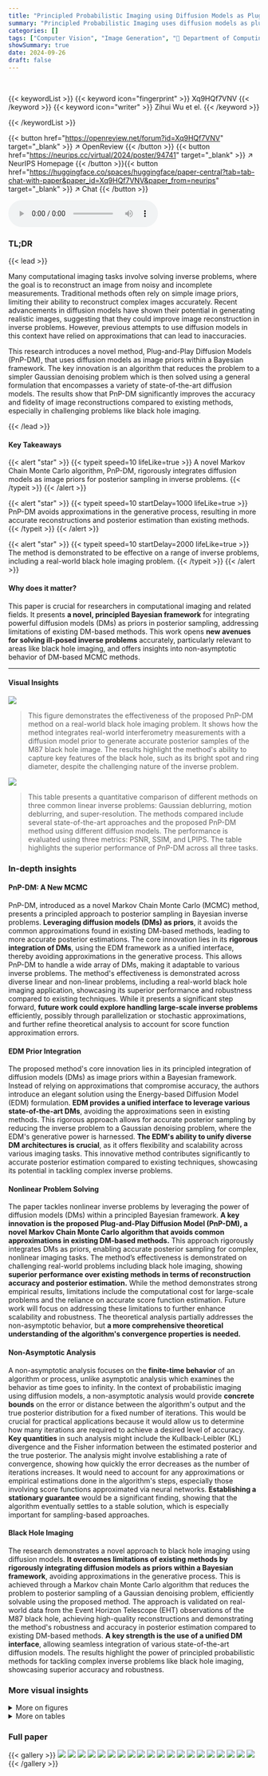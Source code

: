 ```yaml
---
title: "Principled Probabilistic Imaging using Diffusion Models as Plug-and-Play Priors"
summary: "Principled Probabilistic Imaging uses diffusion models as plug-and-play priors for accurate posterior sampling in inverse problems, surpassing existing methods."
categories: []
tags: ["Computer Vision", "Image Generation", "🏢 Department of Computing and Mathematical Sciences, Caltech",]
showSummary: true
date: 2024-09-26
draft: false
---
```


<br>

{{< keywordList >}}
{{< keyword icon="fingerprint" >}} Xq9HQf7VNV {{< /keyword >}}
{{< keyword icon="writer" >}} Zihui Wu et el. {{< /keyword >}}
 
{{< /keywordList >}}

{{< button href="https://openreview.net/forum?id=Xq9HQf7VNV" target="_blank" >}}
↗ OpenReview
{{< /button >}}
{{< button href="https://neurips.cc/virtual/2024/poster/94741" target="_blank" >}}
↗ NeurIPS Homepage
{{< /button >}}{{< button href="https://huggingface.co/spaces/huggingface/paper-central?tab=tab-chat-with-paper&paper_id=Xq9HQf7VNV&paper_from=neurips" target="_blank" >}}
↗ Chat
{{< /button >}}



<audio controls>
    <source src="https://ai-paper-reviewer.com/Xq9HQf7VNV/podcast.wav" type="audio/wav">
    Your browser does not support the audio element.
</audio>


### TL;DR


{{< lead >}}

Many computational imaging tasks involve solving inverse problems, where the goal is to reconstruct an image from noisy and incomplete measurements. Traditional methods often rely on simple image priors, limiting their ability to reconstruct complex images accurately.  Recent advancements in diffusion models have shown their potential in generating realistic images, suggesting that they could improve image reconstruction in inverse problems. However, previous attempts to use diffusion models in this context have relied on approximations that can lead to inaccuracies. 

This research introduces a novel method, Plug-and-Play Diffusion Models (PnP-DM), that uses diffusion models as image priors within a Bayesian framework.  The key innovation is an algorithm that reduces the problem to a simpler Gaussian denoising problem which is then solved using a general formulation that encompasses a variety of state-of-the-art diffusion models.  The results show that PnP-DM significantly improves the accuracy and fidelity of image reconstructions compared to existing methods, especially in challenging problems like black hole imaging.

{{< /lead >}}


#### Key Takeaways

{{< alert "star" >}}
{{< typeit speed=10 lifeLike=true >}} A novel Markov Chain Monte Carlo algorithm, PnP-DM, rigorously integrates diffusion models as image priors for posterior sampling in inverse problems. {{< /typeit >}}
{{< /alert >}}

{{< alert "star" >}}
{{< typeit speed=10 startDelay=1000 lifeLike=true >}} PnP-DM avoids approximations in the generative process, resulting in more accurate reconstructions and posterior estimation than existing methods. {{< /typeit >}}
{{< /alert >}}

{{< alert "star" >}}
{{< typeit speed=10 startDelay=2000 lifeLike=true >}} The method is demonstrated to be effective on a range of inverse problems, including a real-world black hole imaging problem. {{< /typeit >}}
{{< /alert >}}

#### Why does it matter?
This paper is crucial for researchers in computational imaging and related fields.  It presents **a novel, principled Bayesian framework** for integrating powerful diffusion models (DMs) as priors in posterior sampling, addressing limitations of existing DM-based methods. This work opens **new avenues for solving ill-posed inverse problems** accurately, particularly relevant to areas like black hole imaging, and offers insights into non-asymptotic behavior of DM-based MCMC methods.

------
#### Visual Insights



![](https://ai-paper-reviewer.com/Xq9HQf7VNV/figures_1_1.jpg)

> This figure demonstrates the effectiveness of the proposed PnP-DM method on a real-world black hole imaging problem.  It shows how the method integrates real-world interferometry measurements with a diffusion model prior to generate accurate posterior samples of the M87 black hole image. The results highlight the method's ability to capture key features of the black hole, such as its bright spot and ring diameter, despite the challenging nature of the inverse problem.





![](https://ai-paper-reviewer.com/Xq9HQf7VNV/tables_6_1.jpg)

> This table presents a quantitative comparison of different methods on three common linear inverse problems: Gaussian deblurring, motion deblurring, and super-resolution.  The methods compared include several state-of-the-art approaches and the proposed PnP-DM method using different diffusion models. The performance is evaluated using three metrics: PSNR, SSIM, and LPIPS.  The table highlights the superior performance of PnP-DM across all three tasks.





### In-depth insights


#### PnP-DM: A New MCMC
PnP-DM, introduced as a novel Markov Chain Monte Carlo (MCMC) method, presents a principled approach to posterior sampling in Bayesian inverse problems.  **Leveraging diffusion models (DMs) as priors**, it avoids the common approximations found in existing DM-based methods, leading to more accurate posterior estimations.  The core innovation lies in its **rigorous integration of DMs**, using the EDM framework as a unified interface, thereby avoiding approximations in the generative process.  This allows PnP-DM to handle a wide array of DMs, making it adaptable to various inverse problems. The method's effectiveness is demonstrated across diverse linear and non-linear problems, including a real-world black hole imaging application, showcasing its superior performance and robustness compared to existing techniques.  While it presents a significant step forward,  **future work could explore handling large-scale inverse problems** efficiently, possibly through parallelization or stochastic approximations, and further refine theoretical analysis to account for score function approximation errors.

#### EDM Prior Integration
The proposed method's core innovation lies in its principled integration of diffusion models (DMs) as image priors within a Bayesian framework.  Instead of relying on approximations that compromise accuracy, the authors introduce an elegant solution using the Energy-based Diffusion Model (EDM) formulation.  **EDM provides a unified interface to leverage various state-of-the-art DMs**, avoiding the approximations seen in existing methods. This rigorous approach allows for accurate posterior sampling by reducing the inverse problem to a Gaussian denoising problem, where the EDM's generative power is harnessed.  **The EDM's ability to unify diverse DM architectures is crucial**, as it offers flexibility and scalability across various imaging tasks. This innovative method contributes significantly to accurate posterior estimation compared to existing techniques, showcasing its potential in tackling complex inverse problems.

#### Nonlinear Problem Solving
The paper tackles nonlinear inverse problems by leveraging the power of diffusion models (DMs) within a principled Bayesian framework.  **A key innovation is the proposed Plug-and-Play Diffusion Model (PnP-DM), a novel Markov Chain Monte Carlo algorithm that avoids common approximations in existing DM-based methods.** This approach rigorously integrates DMs as priors, enabling accurate posterior sampling for complex, nonlinear imaging tasks. The method’s effectiveness is demonstrated on challenging real-world problems including black hole imaging, showing **superior performance over existing methods in terms of reconstruction accuracy and posterior estimation.**  While the method demonstrates strong empirical results, limitations include the computational cost for large-scale problems and the reliance on accurate score function estimation. Future work will focus on addressing these limitations to further enhance scalability and robustness.  The theoretical analysis partially addresses the non-asymptotic behavior, but  **a more comprehensive theoretical understanding of the algorithm's convergence properties is needed.**

#### Non-Asymptotic Analysis
A non-asymptotic analysis focuses on the **finite-time behavior** of an algorithm or process, unlike asymptotic analysis which examines the behavior as time goes to infinity.  In the context of probabilistic imaging using diffusion models, a non-asymptotic analysis would provide **concrete bounds** on the error or distance between the algorithm's output and the true posterior distribution for a fixed number of iterations. This would be crucial for practical applications because it would allow us to determine how many iterations are required to achieve a desired level of accuracy.  **Key quantities** in such analysis might include the Kullback-Leibler (KL) divergence and the Fisher information between the estimated posterior and the true posterior.  The analysis might involve establishing a rate of convergence, showing how quickly the error decreases as the number of iterations increases. It would need to account for any approximations or empirical estimations done in the algorithm's steps, especially those involving score functions approximated via neural networks.  **Establishing a stationary guarantee** would be a significant finding, showing that the algorithm eventually settles to a stable solution, which is especially important for sampling-based approaches.

#### Black Hole Imaging
The research demonstrates a novel approach to black hole imaging using diffusion models.  **It overcomes limitations of existing methods by rigorously integrating diffusion models as priors within a Bayesian framework**, avoiding approximations in the generative process.  This is achieved through a Markov chain Monte Carlo algorithm that reduces the problem to posterior sampling of a Gaussian denoising problem, efficiently solvable using the proposed method. The approach is validated on real-world data from the Event Horizon Telescope (EHT) observations of the M87 black hole, achieving high-quality reconstructions and demonstrating the method's robustness and accuracy in posterior estimation compared to existing DM-based methods.  **A key strength is the use of a unified DM interface**, allowing seamless integration of various state-of-the-art diffusion models. The results highlight the power of principled probabilistic methods for tackling complex inverse problems like black hole imaging, showcasing superior accuracy and robustness.


### More visual insights

<details>
<summary>More on figures
</summary>


![](https://ai-paper-reviewer.com/Xq9HQf7VNV/figures_3_1.jpg)

> This figure illustrates the workflow of the proposed Plug-and-Play Diffusion Models (PnP-DM) method.  It shows how the algorithm alternates between a likelihood step (red) that enforces data consistency and a prior step (blue) that solves a Bayesian denoising problem using diffusion models. The key innovation is the connection to the EDM framework, which enables the use of various state-of-the-art diffusion models as priors for posterior sampling. An annealing schedule (pk) gradually reduces the coupling between likelihood and prior steps to improve efficiency and accuracy.


![](https://ai-paper-reviewer.com/Xq9HQf7VNV/figures_5_1.jpg)

> This figure conceptually illustrates the non-stationary and stationary processes as interpolations of K discrete iterations of the Plug-and-Play Diffusion Models (PnP-DM) algorithm. The non-stationary process starts from an arbitrary initialization (v0) and transitions through K iterations, alternating between likelihood and prior steps. The likelihood step enforces data consistency, while the prior step involves a denoising problem solved using a diffusion model. The prior step incorporates an approximation error. The stationary process starts from a stationary distribution (πΧ) and alternates between stationary distributions (πΧ) and (πZ) during the prior and likelihood steps, respectively. The figure visually shows how the continuous-time processes connect the discrete iterations of PnP-DM. It is a simplified visualization, and the actual processes involve more sophisticated mathematics.


![](https://ai-paper-reviewer.com/Xq9HQf7VNV/figures_5_2.jpg)

> This figure compares the proposed method (PnP-DM) with DPS [17] on a synthetic compressed sensing problem where the ground truth posterior is available.  The top row shows the ground truth image, the mean of the ground truth posterior distribution, the mean of the posterior distribution estimated by DPS [17], and the mean of the posterior distribution estimated by PnP-DM.  The bottom row shows the standard deviation of the ground truth posterior distribution, the standard deviation estimated by DPS [17], and the standard deviation estimated by PnP-DM.  The results demonstrate that PnP-DM more accurately estimates both the mean and standard deviation of the posterior distribution compared to DPS [17].


![](https://ai-paper-reviewer.com/Xq9HQf7VNV/figures_7_1.jpg)

> This figure compares the uncertainty quantification results of different methods for motion deblurring.  The left three columns visually represent the absolute error, standard deviation, and z-score of the reconstructions. Outlier pixels are highlighted in red.  The rightmost column shows a scatter plot of the absolute error against the standard deviation, clearly illustrating that PnP-DM offers a more accurate uncertainty quantification with fewer outliers and less overestimation of standard deviations, compared to other methods.


![](https://ai-paper-reviewer.com/Xq9HQf7VNV/figures_9_1.jpg)

> This figure compares the results of PnP-DM and DPS on a black hole imaging problem using simulated data.  The left side shows the ground truth image, alongside two modes of posterior samples generated by PnP-DM, with data mismatch values indicating how well each sample fits the observations.  The right side displays the results for DPS, showing three modes of posterior samples.  The results show PnP-DM’s superior ability to accurately capture the black hole’s key features, such as the ring structure, even in this challenging, ill-posed setting. DPS results exhibit inconsistent ring sizes and often fail to represent the image structure.


![](https://ai-paper-reviewer.com/Xq9HQf7VNV/figures_22_1.jpg)

> This figure demonstrates the application of the proposed PnP-DM method to real-world black hole imaging data.  It showcases how the method integrates real-world measurements with a diffusion model prior to generate posterior samples of the black hole image. The results highlight the accuracy and high visual quality of the generated samples, emphasizing their ability to capture important features such as the bright spot and ring diameter.


![](https://ai-paper-reviewer.com/Xq9HQf7VNV/figures_26_1.jpg)

> This figure compares the performance of PnP-DM and DPS [17] methods on a synthetic compressed sensing problem where the ground truth posterior distribution is available.  The top row shows the ground truth image, ground truth posterior mean, and posterior samples generated by DPS and PnP-DM. The bottom row shows the ground truth prior mean, ground truth prior standard deviation and the standard deviation of samples generated by DPS and PnP-DM. This visualization demonstrates that PnP-DM more accurately estimates the posterior distribution compared to the DPS method, particularly in terms of standard deviation. 


![](https://ai-paper-reviewer.com/Xq9HQf7VNV/figures_26_2.jpg)

> This figure shows a visual comparison of different sampling algorithms on the motion deblurring problem with added Gaussian noise of standard deviation 0.05.  The algorithms compared include PnP-ADMM, DPIR, DDRM, DPS, PnP-SGS, DPnP and the proposed PnP-DM using VP and EDM models.  Each column displays one sample reconstruction generated by a given algorithm, illustrating the visual differences in reconstruction quality achieved by each method. The results visually demonstrate that the PnP-DM method produces reconstructions of higher quality compared to the baselines.


![](https://ai-paper-reviewer.com/Xq9HQf7VNV/figures_27_1.jpg)

> This figure compares visual results of different algorithms on a motion deblurring task. The input is a blurry image (Measurement), and the outputs are reconstructions by PnP-ADMM, DPIR, DDRM, DPS, PnP-SGS, DPnP, and PnP-DM (with two variants). The ground truth is also shown for comparison.  Each algorithm produces a single sample, showcasing their ability to reconstruct a sharp and clear image from blurry input.


![](https://ai-paper-reviewer.com/Xq9HQf7VNV/figures_27_2.jpg)

> This figure shows visual results for motion deblurring with different sampling algorithms.  It compares the results of PnP-ADMM, DPIR, DDRM, DPS, PnP-SGS, DPnP, and PnP-DM (with VP and EDM variants). The input blurry images are shown in the first column. Subsequent columns show the reconstructions obtained from each sampling method.  The ground truth images are in the final column. This visual comparison highlights the differences in reconstruction quality among the different methods.


![](https://ai-paper-reviewer.com/Xq9HQf7VNV/figures_28_1.jpg)

> This figure demonstrates the effectiveness of PnP-DM on a real-world black hole imaging problem.  It shows how the method integrates real-world interferometry measurements with a diffusion model prior to produce posterior samples of the M87 black hole image. The results highlight the accuracy and visual quality of the method, capturing key features such as the bright spot and ring diameter, in comparison to the official image by the Event Horizon Telescope (EHT).


![](https://ai-paper-reviewer.com/Xq9HQf7VNV/figures_29_1.jpg)

> This figure displays visual results for motion deblurring with different algorithms.  The input is a blurred image, and each column shows the reconstruction obtained with different methods (PnP-ADMM, DPIR, DDRM, DPS, PnP-SGS, DPnP, and the three variants of PnP-DM using VP, VE, and iDDPM).  It allows for a visual comparison of the quality and detail of the reconstructions produced by each algorithm.


![](https://ai-paper-reviewer.com/Xq9HQf7VNV/figures_29_2.jpg)

> This figure shows the results of a simulated compressed sensing problem using a Gaussian prior. The accuracy of posterior sampling is compared between PnP-DM and DPS methods. The ground truth posterior is available for evaluation. The image shows that PnP-DM can accurately estimate both the mean and standard deviation of the posterior distribution, while DPS deviates significantly from the ground truth.


![](https://ai-paper-reviewer.com/Xq9HQf7VNV/figures_30_1.jpg)

> This figure compares the performance of PnP-DM and DPS on a black hole imaging problem.  PnP-DM shows two distinct modes with high-quality, detailed reconstructions and consistent ring structure; DPS reconstructions show inconsistent ring sizes and poor fit to measurements in some modes.


![](https://ai-paper-reviewer.com/Xq9HQf7VNV/figures_30_2.jpg)

> This figure demonstrates the proposed method, PnP-DM, applied to real-world black hole imaging data.  It highlights the method's ability to generate high-quality posterior samples that accurately reflect key features of the black hole, such as the bright spot and ring diameter, despite the challenging, ill-posed nature of the inverse problem.


![](https://ai-paper-reviewer.com/Xq9HQf7VNV/figures_31_1.jpg)

> This figure shows a schematic of the Plug-and-Play Diffusion Models (PnP-DM) method.  The method iterates between two steps: a likelihood step that enforces data consistency and a prior step that performs posterior sampling for a denoising problem. The prior step leverages the EDM framework and state-of-the-art diffusion models for efficient and accurate sampling. An annealing schedule helps to control the balance between the likelihood and prior steps, improving efficiency and accuracy. The figure highlights the key connection between the Bayesian denoising problem and the unconditional image generation problem of the EDM framework.


![](https://ai-paper-reviewer.com/Xq9HQf7VNV/figures_31_2.jpg)

> This figure shows the intermediate results of the super-resolution experiment. The left panel shows a sequence of intermediate images produced during the iterative process of the proposed algorithm, namely, the xk and zk. The right panel shows the convergence curves of PSNR, SSIM, and LPIPS metrics, demonstrating the algorithm's ability to approach the ground truth as iterations progress.


</details>




<details>
<summary>More on tables
</summary>


![](https://ai-paper-reviewer.com/Xq9HQf7VNV/tables_8_1.jpg)
> This table presents a quantitative comparison of different methods on two nonlinear inverse problems: coded diffraction patterns and Fourier phase retrieval.  The performance is evaluated using PSNR, SSIM, and LPIPS metrics for 100 grayscale images from the FFHQ dataset.  The best and second-best results are highlighted in bold and underlined, respectively.  This allows for a direct comparison of the proposed PnP-DM method against several baselines.

![](https://ai-paper-reviewer.com/Xq9HQf7VNV/tables_20_1.jpg)
> This table compares the performance of the proposed PnP-DM method against several state-of-the-art baselines on three standard linear inverse problems: Gaussian deblurring, motion deblurring, and super-resolution.  The evaluation metrics used are PSNR, SSIM, and LPIPS.  The results show that PnP-DM consistently achieves higher PSNR and SSIM scores and lower LPIPS scores, indicating superior image reconstruction quality compared to the baselines.

![](https://ai-paper-reviewer.com/Xq9HQf7VNV/tables_21_1.jpg)
> This table presents a quantitative comparison of different methods on three noisy linear inverse problems using 100 FFHQ color test images.  The metrics used for comparison are PSNR, SSIM, and LPIPS.  The best performing method for each metric is shown in bold, and the second-best is underlined. The table allows for a comparison of the proposed method (PnP-DM) with several existing state-of-the-art methods.

![](https://ai-paper-reviewer.com/Xq9HQf7VNV/tables_23_1.jpg)
> This table presents a quantitative comparison of the proposed PnP-DM method against several state-of-the-art baselines on three different noisy linear inverse problems.  The performance is measured using three metrics: PSNR, SSIM, and LPIPS, for 100 color images from the FFHQ dataset.  The best and second-best results for each metric are highlighted in bold and underlined, respectively.  The table allows for a detailed comparison of the methods across various aspects of image reconstruction quality.

![](https://ai-paper-reviewer.com/Xq9HQf7VNV/tables_24_1.jpg)
> This table presents a quantitative comparison of the proposed PnP-DM method against several state-of-the-art baselines on three different linear inverse problems: Gaussian deblurring, motion deblurring, and super-resolution.  The performance is measured using three metrics: PSNR, SSIM, and LPIPS.  The table shows that PnP-DM consistently achieves better or comparable results compared to other methods, highlighting its effectiveness in solving linear inverse problems.

</details>




### Full paper

{{< gallery >}}
<img src="https://ai-paper-reviewer.com/Xq9HQf7VNV/1.png" class="grid-w50 md:grid-w33 xl:grid-w25" />
<img src="https://ai-paper-reviewer.com/Xq9HQf7VNV/2.png" class="grid-w50 md:grid-w33 xl:grid-w25" />
<img src="https://ai-paper-reviewer.com/Xq9HQf7VNV/3.png" class="grid-w50 md:grid-w33 xl:grid-w25" />
<img src="https://ai-paper-reviewer.com/Xq9HQf7VNV/4.png" class="grid-w50 md:grid-w33 xl:grid-w25" />
<img src="https://ai-paper-reviewer.com/Xq9HQf7VNV/5.png" class="grid-w50 md:grid-w33 xl:grid-w25" />
<img src="https://ai-paper-reviewer.com/Xq9HQf7VNV/6.png" class="grid-w50 md:grid-w33 xl:grid-w25" />
<img src="https://ai-paper-reviewer.com/Xq9HQf7VNV/7.png" class="grid-w50 md:grid-w33 xl:grid-w25" />
<img src="https://ai-paper-reviewer.com/Xq9HQf7VNV/8.png" class="grid-w50 md:grid-w33 xl:grid-w25" />
<img src="https://ai-paper-reviewer.com/Xq9HQf7VNV/9.png" class="grid-w50 md:grid-w33 xl:grid-w25" />
<img src="https://ai-paper-reviewer.com/Xq9HQf7VNV/10.png" class="grid-w50 md:grid-w33 xl:grid-w25" />
<img src="https://ai-paper-reviewer.com/Xq9HQf7VNV/11.png" class="grid-w50 md:grid-w33 xl:grid-w25" />
<img src="https://ai-paper-reviewer.com/Xq9HQf7VNV/12.png" class="grid-w50 md:grid-w33 xl:grid-w25" />
<img src="https://ai-paper-reviewer.com/Xq9HQf7VNV/13.png" class="grid-w50 md:grid-w33 xl:grid-w25" />
<img src="https://ai-paper-reviewer.com/Xq9HQf7VNV/14.png" class="grid-w50 md:grid-w33 xl:grid-w25" />
<img src="https://ai-paper-reviewer.com/Xq9HQf7VNV/15.png" class="grid-w50 md:grid-w33 xl:grid-w25" />
<img src="https://ai-paper-reviewer.com/Xq9HQf7VNV/16.png" class="grid-w50 md:grid-w33 xl:grid-w25" />
<img src="https://ai-paper-reviewer.com/Xq9HQf7VNV/17.png" class="grid-w50 md:grid-w33 xl:grid-w25" />
<img src="https://ai-paper-reviewer.com/Xq9HQf7VNV/18.png" class="grid-w50 md:grid-w33 xl:grid-w25" />
<img src="https://ai-paper-reviewer.com/Xq9HQf7VNV/19.png" class="grid-w50 md:grid-w33 xl:grid-w25" />
<img src="https://ai-paper-reviewer.com/Xq9HQf7VNV/20.png" class="grid-w50 md:grid-w33 xl:grid-w25" />
{{< /gallery >}}